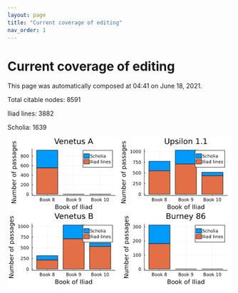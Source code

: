 ```yaml
---
layout: page
title: "Current coverage of editing"
nav_order: 1
---
```



# Current coverage of editing

This page was automatically composed at 04:41 on June 18, 2021.

Total citable nodes: 8591

Iliad lines: 3882

Scholia: 1639

![Summary of coverage](./coverage.png)